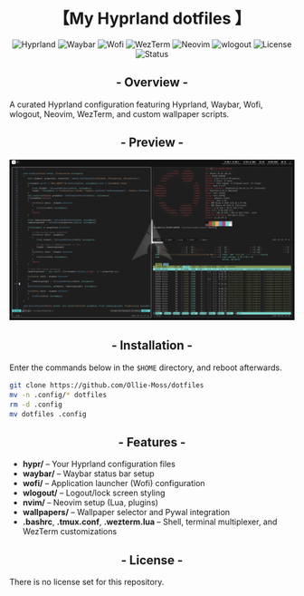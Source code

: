 <div align=center>
  <h1>【My Hyprland dotfiles 】</h1>
  
</p>
</div>
<div align=center>
  
![Hyprland](https://img.shields.io/badge/Hyprland-0.40+-blue?style=for-the-badge&logo=wayland&logoColor=white)
![Waybar](https://img.shields.io/badge/Waybar-custom-green?style=for-the-badge)
![Wofi](https://img.shields.io/badge/Wofi-styled-orange?style=for-the-badge)
![WezTerm](https://img.shields.io/badge/WezTerm-themed-9370DB?style=for-the-badge)
![Neovim](https://img.shields.io/badge/Neovim-Lua%20Config-57A143?style=for-the-badge&logo=neovim&logoColor=white)
![wlogout](https://img.shields.io/badge/wlogout-CSS%20custom-pink?style=for-the-badge)
![License](https://img.shields.io/badge/license-MIT-lightgrey?style=for-the-badge)
![Status](https://img.shields.io/badge/status-maintained-success?style=for-the-badge)


</div>
<div align=center>
  <h2>- Overview -</h2>
</div>
<p>A curated Hyprland configuration featuring Hyprland, Waybar, Wofi, wlogout, Neovim, WezTerm, and custom wallpaper scripts.</p>


<div align=center>
  <h2>- Preview -</h2>

  ![Preview of Setup](preview.png)
</div>

<div align=center>
  <h2>- Installation -</h2>
</div>

Enter the commands below in the ```$HOME``` directory, and reboot afterwards.
```bash
git clone https://github.com/Ollie-Moss/dotfiles
mv -n .config/* dotfiles
rm -d .config
mv dotfiles .config
```


<div align=center>
  <h2>- Features -</h2>
</div>

- **hypr/** – Your Hyprland configuration files  
- **waybar/** – Waybar status bar setup  
- **wofi/** – Application launcher (Wofi) configuration  
- **wlogout/** – Logout/lock screen styling  
- **nvim/** – Neovim setup (Lua, plugins)  
- **wallpapers/** – Wallpaper selector and Pywal integration  
- **.bashrc**, **.tmux.conf**, **.wezterm.lua** – Shell, terminal multiplexer, and WezTerm customizations


<div align=center>
  <h2>- License -</h2>
</div>
There is no license set for this repository.
